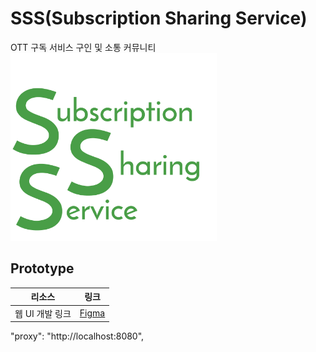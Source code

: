 # SSS(Subscription Sharing Service)

OTT 구독 서비스 구인 및 소통 커뮤니티  
<img src="src/images/logo.png" width="330" height="300">

## Prototype

| 리소스          | 링크                                                                         |
| --------------- | ---------------------------------------------------------------------------- |
| 웹 UI 개발 링크 | [Figma](https://www.figma.com/file/Ab5Pf4Ydn50IYhvOC7NvZW/SSS?node-id=0%3A1) |

"proxy": "http://localhost:8080",
